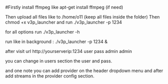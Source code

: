 #Firstly install ffmpeg like apt-get install ffmpeg (if need)

Then upload all files like to /home/o11            (keep all files inside the folder)
Then chmod +x v3p_launcher and run ./v3p_launcher -p 1234

for all options run ./v3p_launcher -h

run like in background : ./v3p_launcher -p 1234 &

after visit url 
http://yourserverip:1234
user pass
admin
admin

you can change in users section the user and pass.

and one note you can add provider on the header dropdown menu and after add streams in the provider config section.
